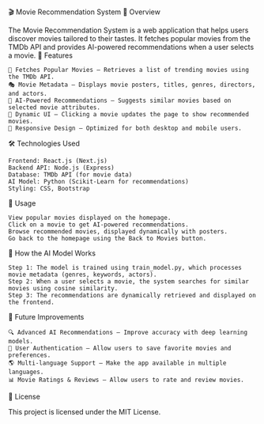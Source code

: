 🎬 Movie Recommendation System
📌 Overview

The Movie Recommendation System is a web application that helps users discover movies tailored to their tastes. It fetches popular movies from the TMDb API and provides AI-powered recommendations when a user selects a movie.
🚀 Features

    📌 Fetches Popular Movies – Retrieves a list of trending movies using the TMDb API.
    🎭 Movie Metadata – Displays movie posters, titles, genres, directors, and actors.
    🧠 AI-Powered Recommendations – Suggests similar movies based on selected movie attributes.
    🔄 Dynamic UI – Clicking a movie updates the page to show recommended movies.
    🎨 Responsive Design – Optimized for both desktop and mobile users.

🛠️ Technologies Used

    Frontend: React.js (Next.js)
    Backend API: Node.js (Express)
    Database: TMDb API (for movie data)
    AI Model: Python (Scikit-Learn for recommendations)
    Styling: CSS, Bootstrap

🎥 Usage

    View popular movies displayed on the homepage.
    Click on a movie to get AI-powered recommendations.
    Browse recommended movies, displayed dynamically with posters.
    Go back to the homepage using the Back to Movies button.

🧠 How the AI Model Works

    Step 1: The model is trained using train_model.py, which processes movie metadata (genres, keywords, actors).
    Step 2: When a user selects a movie, the system searches for similar movies using cosine similarity.
    Step 3: The recommendations are dynamically retrieved and displayed on the frontend.

🎯 Future Improvements

    🔍 Advanced AI Recommendations – Improve accuracy with deep learning models.
    💾 User Authentication – Allow users to save favorite movies and preferences.
    🌎 Multi-language Support – Make the app available in multiple languages.
    📊 Movie Ratings & Reviews – Allow users to rate and review movies.

📜 License

This project is licensed under the MIT License.

